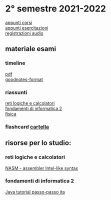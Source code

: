 # 2° semestre 2021-2022
[appunti corsi](https://drive.google.com/drive/folders/1xjf_Vg7_uTmjG-sJLncldyMhgoeRGHv2?usp=sharing)<br/>
[appunti esercitazioni](https://drive.google.com/drive/folders/1Y-T90IPvTzHyIcqKMRELJEgNr1hRcDtl?usp=sharing)<br/>
[registrazioni audio]()

## materiale esami
### timeline
[pdf](https://drive.google.com/file/d/1dU7xZiOFHH7kud6ttGsedWzSF8Pm8F_z/view?usp=sharing)<br/>
[goodnotes-format](https://drive.google.com/file/d/1WseDfCLlljVKp9MaXNqrwmocm_5X2F-O/view?usp=sharing)

### riassunti
[reti logiche e calcolatori]()<br/>
[fondamenti di informatica 2]()<br/>
[fisica]()

### flashcard [cartella](https://drive.google.com/drive/folders/1ZzaJdtaCHeN6HFBOM6BP3_pYBV1_GyVZ?usp=sharing)

## risorse per lo studio:
### reti logiche e calcolatori
[NASM - assembler Intel-like syntax](https://github.com/netwide-assembler/nasm)

### fondamenti di informatica 2
[Java tutorial passo-passo ita](https://www.programiz.com/java-programming)
